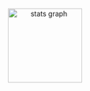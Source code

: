 
###

<div align="center">
  <img src="https://github-readme-stats.vercel.app/api?username=e82012&hide_title=false&hide_rank=false&show_icons=true&include_all_commits=true&count_private=true&disable_animations=false&theme=dracula&locale=en&hide_border=false&order=1" height="150" alt="stats graph"  />
</div>

###
